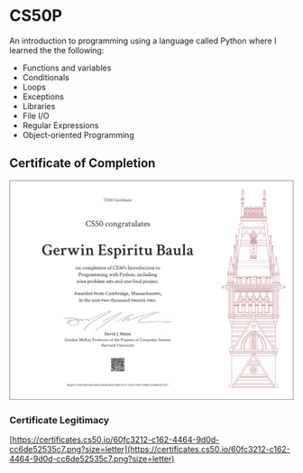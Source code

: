 # CS50P

An introduction to programming using a language called Python where I learned the the following:

- Functions and variables
- Conditionals
- Loops
- Exceptions
- Libraries
- File I/O
- Regular Expressions
- Object-oriented Programming

## Certificate of Completion

![Certificate](certificate-of-completion.png)

### Certificate Legitimacy

[https://certificates.cs50.io/60fc3212-c162-4464-9d0d-cc6de52535c7.png?size=letter](https://certificates.cs50.io/60fc3212-c162-4464-9d0d-cc6de52535c7.png?size=letter)
